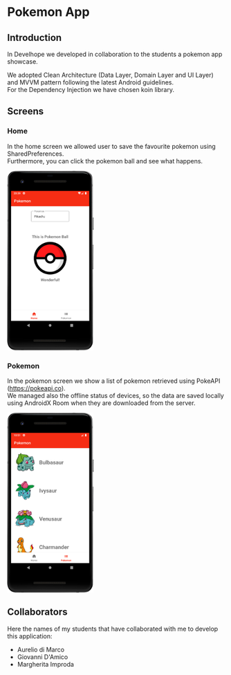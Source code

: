 # Pokemon App

## Introduction

In Develhope we developed in collaboration to the students a pokemon app showcase.

We adopted Clean Architecture (Data Layer, Domain Layer and UI Layer) and MVVM pattern following the latest Android guidelines.  
For the Dependency Injection we have chosen koin library.

## Screens

### Home

In the home screen we allowed user to save the favourite pokemon using SharedPreferences.  
Furthermore, you can click the pokemon ball and see what happens.

<img src="resources/home.png" width="200">

### Pokemon

In the pokemon screen we show a list of pokemon retrieved using PokeAPI (https://pokeapi.co).  
We managed also the offline status of devices, so the data are saved locally using AndroidX Room when they are downloaded from the server. 

<img src="resources/pokemon.png" width="200">

## Collaborators

Here the names of my students that have collaborated with me to develop this application:
- Aurelio di Marco
- Giovanni D'Amico
- Margherita Improda
